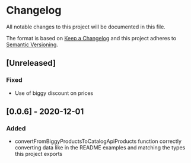 # Changelog

All notable changes to this project will be documented in this file.

The format is based on [Keep a Changelog](http://keepachangelog.com/en/1.0.0/)
and this project adheres to [Semantic Versioning](http://semver.org/spec/v2.0.0.html).

## [Unreleased]
### Fixed
- Use of biggy discount on prices

## [0.0.6] - 2020-12-01
### Added
- convertFromBiggyProductsToCatalogApiProducts function correctly converting data like in the README examples and matching the types this project exports
